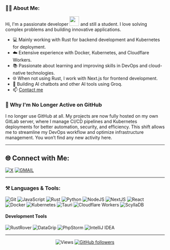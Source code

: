 ### 👨‍💻 About Me:

Hi, I'm a passionate developer <img src="https://media.giphy.com/media/WUlplcMpOCEmTGBtBW/giphy.gif" width="30"> and still a student. I love solving complex problems and building innovative applications.

- :computer: Mainly working with Rust for backend development and Kubernetes for deployment.
- :cloud: Extensive experience with Docker, Kubernetes, and Cloudflare Workers.
- :books: Passionate about learning and improving skills in DevOps and cloud-native technologies.
- :globe_with_meridians: When not using Rust, I work with Next.js for frontend development.
- :robot: Building AI chatbots and other AI tools using Groq.
- :mailbox: [Contact me](mailto:grifed@novablue.io)

### 🚀 Why I'm No Longer Active on GitHub

I no longer use GitHub at all. My projects are now fully hosted on my own GitLab server, where I manage CI/CD pipelines and Kubernetes deployments for better automation, security, and efficiency. This shift allows me to streamline my DevOps workflow and optimize infrastructure management. You won’t find any new activity here.

---

## 🌐 Connect with Me:
[![X](https://img.shields.io/badge/Twitter-000000.svg?logo=x&logoColor=white&style=for-the-badge)](https://x.com/grifed_)
[![GMAIL](https://img.shields.io/badge/gmail-EA4335.svg?style=for-the-badge&logo=gmail&logoColor=white)](mailto:grifed@novablue.io)

---

### ⚒️ Languages & Tools:

![Git](https://img.shields.io/badge/git-F05033.svg?style=for-the-badge&logo=git&logoColor=white)
![JavaScript](https://img.shields.io/badge/javascript-F7DF1E.svg?style=for-the-badge&logo=javascript&logoColor=black)
![Rust](https://img.shields.io/badge/rust-black?style=for-the-badge&logo=rust&logoColor=white)
![Python](https://img.shields.io/badge/python-3776AB.svg?style=for-the-badge&logo=python&logoColor=white)
![NodeJS](https://img.shields.io/badge/node.js-339933?style=for-the-badge&logo=node.js&logoColor=white)
![NextJS](https://img.shields.io/badge/next.js-black?style=for-the-badge&logo=next.js)
![React](https://img.shields.io/badge/react-61DAFB?style=for-the-badge&logo=react&logoColor=black)
![Docker](https://img.shields.io/badge/docker-2496ED?style=for-the-badge&logo=docker&logoColor=white)
![Kubernetes](https://img.shields.io/badge/kubernetes-326CE5?style=for-the-badge&logo=kubernetes&logoColor=white)
![Tauri](https://img.shields.io/badge/tauri-FFC131?style=for-the-badge&logo=tauri&logoColor=black)
![Cloudflare Workers](https://img.shields.io/badge/cloudflare-F38020?style=for-the-badge&logo=cloudflare&logoColor=white)
![ScyllaDB](https://img.shields.io/badge/scylladb-6CD5E7?style=for-the-badge&logo=scylladb&logoColor=black)

#### Development Tools
![RustRover](https://img.shields.io/badge/rustrover-black?style=for-the-badge&logo=rust&logoColor=orange)
![DataGrip](https://img.shields.io/badge/datagrip-black?style=for-the-badge&logo=datagrip)
![PhpStorm](https://img.shields.io/badge/phpstorm-black?style=for-the-badge&logo=phpstorm)
![IntelliJ IDEA](https://img.shields.io/badge/intellijidea-black?style=for-the-badge&logo=intellijidea)

---

<div align="center">

![Views](https://komarev.com/ghpvc/?username=Grifed-source&color=06476d&style=flat-square&label=%20Views)
[![GitHub followers](https://img.shields.io/github/followers/Grifed-source.svg?style=social&label=Follow&maxAge=2592000)](https://github.com/Grifed-source?tab=followers)

</div>

